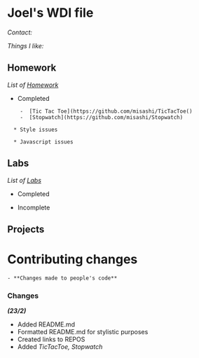# Joel's WDI file


_Contact:_

_Things I like:_

## Homework

_List of [Homework](#ttps://jeremiahalex.gitbooks.io/sg-wdi-2/content/homework/index.html)_


  * Completed

```
    -  [Tic Tac Toe](https://github.com/misashi/TicTacToe()
    -  [Stopwatch](https://github.com/misashi/Stopwatch)
```
```
  * Style issues
```
```
  * Javascript issues
```

## Labs

_List of [Labs](https://jeremiahalex.gitbooks.io/sg-wdi-2/content/labs/index.html)_

  * Completed

  * Incomplete


## Projects



# Contributing changes
```
- **Changes made to people's code**
```

### Changes
**_(23/2)_**
 - Added README.md
 - Formatted README.md for stylistic purposes
 - Created links to REPOS
 - Added _TicTacToe, Stopwatch_
